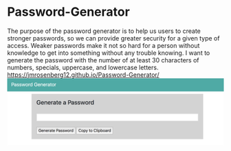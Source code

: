 # Password-Generator
The purpose of the password generator is to help us users to create stronger passwords, so we can provide greater security for a given type of access. Weaker passwords make it not so hard for a person without knowledge to get into something without any trouble knowing. I want to generate the password with the number of at least 30 characters of numbers, specials, uppercase, and lowercase letters. 
https://jmrosenberg12.github.io/Password-Generator/
![Alt text](Password-Generator.png "Screen Shot") 
